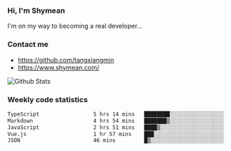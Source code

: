 ### Hi, I'm Shymean

I'm on my way to becoming a real developer...

### Contact me

- <https://github.com/tangxiangmin>
- <https://www.shymean.com/>

![Github Stats](https://github-readme-stats.vercel.app/api?username=tangxiangmin&show_icons=true&theme=dark)


###  Weekly code statistics

<!--START_SECTION:waka-->

```txt
TypeScript                 5 hrs 14 mins   ████████░░░░░░░░░░░░░░░░░   31.89 %
Markdown                   4 hrs 54 mins   ███████▒░░░░░░░░░░░░░░░░░   29.82 %
JavaScript                 2 hrs 51 mins   ████▒░░░░░░░░░░░░░░░░░░░░   17.38 %
Vue.js                     1 hr 57 mins    ███░░░░░░░░░░░░░░░░░░░░░░   11.94 %
JSON                       46 mins         █▒░░░░░░░░░░░░░░░░░░░░░░░   04.70 %
```

<!--END_SECTION:waka-->